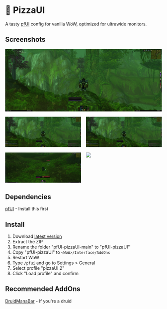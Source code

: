 # 🍕 PizzaUI

A tasty [pfUI](https://github.com/shagu/pfUI) config for vanilla WoW, optimized for
ultrawide monitors.

## Screenshots

<img src="https://raw.githubusercontent.com/Pizzahawaiii/pfUI-pizzaUI/main/screenshots/clean.png">
<p float="left">
  <img src="https://raw.githubusercontent.com/Pizzahawaiii/pfUI-pizzaUI/main/screenshots/chat.png" width="48.5%">
  <img src="https://raw.githubusercontent.com/Pizzahawaiii/pfUI-pizzaUI/main/screenshots/chat-xp-rep.png" width="48.5%" align="right">
</p>
<p float="left">
  <img src="https://raw.githubusercontent.com/Pizzahawaiii/pfUI-pizzaUI/main/screenshots/casting.png" width="48.5%">
  <img src="https://raw.githubusercontent.com/Pizzahawaiii/pfUI-pizzaUI/main/screenshots/melee.png" width="48.5%" align="right">
</p>

## Dependencies

[pfUI](https://github.com/shagu/pfUI) - Install this first

## Install

1. Download [latest version](https://github.com/Pizzahawaiii/pfUI-pizzaUI/archive/main.zip)
2. Extract the ZIP
3. Rename the folder "pfUI-pizzaUI-main" to "pfUI-pizzaUI"
4. Copy "pfUI-pizzaUI" to `<WoW>/Interface/AddOns`
5. Restart WoW
6. Type `/pfui` and go to Settings > General
7. Select profile "pizzaUI 2"
8. Click "Load profile" and confirm

## Recommended AddOns

[DruidManaBar](https://github.com/gashole/DruidManaBar) - If you're a druid